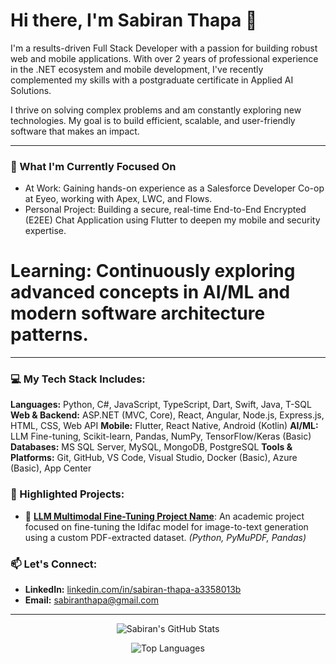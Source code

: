 # Hi there, I'm Sabiran Thapa 👋
I'm a results-driven Full Stack Developer with a passion for building robust web and mobile applications. With over 2 years of professional experience in the .NET ecosystem and mobile development, I've recently complemented my skills with a postgraduate certificate in Applied AI Solutions.

I thrive on solving complex problems and am constantly exploring new technologies. My goal is to build efficient, scalable, and user-friendly software that makes an impact.

---

### 🌱 What I'm Currently Focused On
* At Work: Gaining hands-on experience as a Salesforce Developer Co-op at Eyeo, working with Apex, LWC, and Flows.
* Personal Project: Building a secure, real-time End-to-End Encrypted (E2EE) Chat Application using Flutter to deepen my mobile and security expertise.
# Learning: Continuously exploring advanced concepts in AI/ML and modern software architecture patterns.

---

### 💻 My Tech Stack Includes:

**Languages:** Python, C#, JavaScript, TypeScript, Dart, Swift, Java, T-SQL
**Web & Backend:** ASP.NET (MVC, Core), React, Angular, Node.js, Express.js, HTML, CSS, Web API
**Mobile:** Flutter, React Native, Android (Kotlin)
**AI/ML:** LLM Fine-tuning, Scikit-learn, Pandas, NumPy, TensorFlow/Keras (Basic)
**Databases:** MS SQL Server, MySQL, MongoDB, PostgreSQL
**Tools & Platforms:** Git, GitHub, VS Code, Visual Studio, Docker (Basic), Azure (Basic), App Center

### 🌟 Highlighted Projects:

* 🧠 **[LLM Multimodal Fine-Tuning Project Name]((link-to-repo-if-public))**: An academic project focused on fine-tuning the Idifac model for image-to-text generation using a custom PDF-extracted dataset. *(Python, PyMuPDF, Pandas)*

### 📫 Let's Connect:

* **LinkedIn:** [linkedin.com/in/sabiran-thapa-a3358013b](https://linkedin.com/in/sabiran-thapa-a3358013b)
* **Email:** sabiranthapa@gmail.com

---
<p align="center">
  <img src="https://github-readme-stats.vercel.app/api?username=thapasabiran&show_icons=true&theme=tokyonight&count_private=true" alt="Sabiran's GitHub Stats"/>
</p>
<p align="center">
  <img src="https://github-readme-stats.vercel.app/api/top-langs/?username=thapasabiran&layout=compact&theme=tokyonight" alt="Top Languages"/>
</p>
